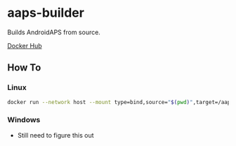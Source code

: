 # aaps-builder
Builds AndroidAPS from source.

[Docker Hub](https://hub.docker.com/r/avalitan/aaps-builder)

## How To
### Linux
```bash
docker run --network host --mount type=bind,source="$(pwd)",target=/aaps -it --rm -p 8080:8080 avalitan/aaps-builder:v1.0.7 --version 3.3.2.1 all
```
### Windows
- Still need to figure this out
